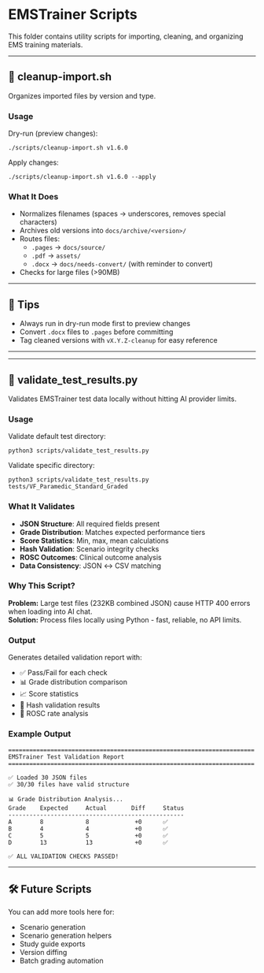 # EMSTrainer Scripts

This folder contains utility scripts for importing, cleaning, and organizing EMS training materials.

---

## 🧹 cleanup-import.sh

Organizes imported files by version and type.

### Usage

Dry-run (preview changes):

    ./scripts/cleanup-import.sh v1.6.0

Apply changes:

    ./scripts/cleanup-import.sh v1.6.0 --apply

### What It Does

- Normalizes filenames (spaces → underscores, removes special characters)
- Archives old versions into `docs/archive/<version>/`
- Routes files:
  - `.pages` → `docs/source/`
  - `.pdf` → `assets/`
  - `.docx` → `docs/needs-convert/` (with reminder to convert)
- Checks for large files (>90MB)

---

## 🧪 Tips

- Always run in dry-run mode first to preview changes
- Convert `.docx` files to `.pages` before committing
- Tag cleaned versions with `vX.Y.Z-cleanup` for easy reference

---

---

## 🧪 validate_test_results.py

Validates EMSTrainer test data locally without hitting AI provider limits.

### Usage

Validate default test directory:

    python3 scripts/validate_test_results.py

Validate specific directory:

    python3 scripts/validate_test_results.py tests/VF_Paramedic_Standard_Graded

### What It Validates

- **JSON Structure**: All required fields present
- **Grade Distribution**: Matches expected performance tiers
- **Score Statistics**: Min, max, mean calculations
- **Hash Validation**: Scenario integrity checks
- **ROSC Outcomes**: Clinical outcome analysis
- **Data Consistency**: JSON ↔ CSV matching

### Why This Script?

**Problem:** Large test files (232KB combined JSON) cause HTTP 400 errors when loading into AI chat.  
**Solution:** Process files locally using Python - fast, reliable, no API limits.

### Output

Generates detailed validation report with:
- ✅ Pass/Fail for each check
- 📊 Grade distribution comparison
- 📈 Score statistics
- 🔐 Hash validation results
- 💓 ROSC rate analysis

### Example Output

```
======================================================================
EMSTrainer Test Validation Report
======================================================================

✅ Loaded 30 JSON files
✅ 30/30 files have valid structure

📊 Grade Distribution Analysis...
Grade    Expected     Actual       Diff     Status
--------------------------------------------------
A        8            8             +0      ✅
B        4            4             +0      ✅
C        5            5             +0      ✅
D        13           13            +0      ✅

✅ ALL VALIDATION CHECKS PASSED!
```

---

## 🛠 Future Scripts

You can add more tools here for:
- Scenario generation
- Scenario generation helpers
- Study guide exports
- Version diffing
- Batch grading automation
